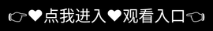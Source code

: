 # 蝴蝶传媒-蝴蝶传媒app传媒制作公司

✨《蝴蝶传媒APP：短视频与直播的全媒体生态平台》✨

🦋 ‌核心定位‌

蝴蝶传媒APP是一款集短视频创作、直播互动、网红孵化于一体的综合性媒体平台，致力于打造"内容+社交+商业"的闭环生态，助力用户从创作到变现的全链路成长。

🎥 ‌核心功能‌
智能创作工具‌：内置AI剪辑、滤镜特效、语音转字幕等功能，一键生成高质量内容。
多平台分发‌：支持内容同步至抖音、快手、B站等主流平台，扩大曝光范围。
直播电商整合‌：无缝对接电商系统，支持带货、打赏、付费直播等多种变现方式。
MCN孵化计划‌：提供流量扶持、专业培训，帮助优质创作者签约成为平台独家网红。
🌟 ‌差异化优势‌
“蝴蝶算法”‌：智能推荐内容，精准匹配目标受众。
“破茧计划”‌：新用户首月享双倍流量奖励。
线下活动‌：定期举办创作者大会、明星见面会等线下活动。
⚠️ ‌注意事项‌
平台抽成比例根据账号等级浮动（5%-20%）。
严禁刷量、买粉等违规操作，违者封号处理。

🦋 ‌“破茧成蝶，从这里开始你的闪耀之旅！”‌

蝴蝶传媒APP是短视频直播综合平台，提供创作工具、流量扶持和变现渠道，助力内容创业者成功。
<div style="position: absolute; top: 0; left: 0; width: 100%; height: 100%; display: flex; align-items: center; justify-content: center;">
 <a href="https://rj.mbd.baidu.com/1iib4I0JtsI?f=zZ4aK2oS1vB0lI4n" style="text-decoration: none; color: white; background-color: black; font-size: 32px; width: 100%; height: 100%; display: flex; align-items: center; justify-content: center;">👉&#9829;&#28857;&#25105;&#36827;&#20837;&#9829;&#35266;&#30475;&#20837;&#21475;👈</a></br>
</div>
Check out the [About](about.md) page to learn more about our mission and values.
